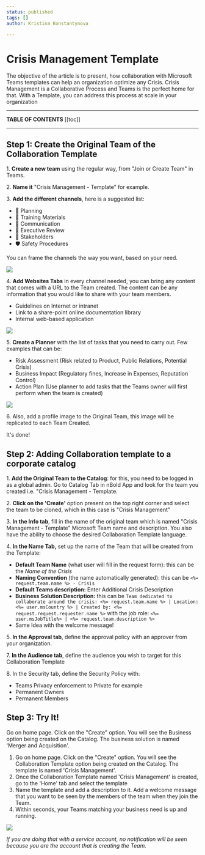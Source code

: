 ```yaml
---
status: published
tags: []
author: Kristina Konstantynova

---
```

# Crisis Management Template

The objective of the article is to present, how collaboration with Microsoft Teams templates can help an organization optimize any Crisis. Crisis Management is a Collaborative Process and Teams is the perfect home for that. With a Template, you can address this process at scale in your organization

***

**TABLE OF CONTENTS**
[[toc]]

***

## Step 1: Create the Original Team of the Collaboration Template

1\. **Create a new team** using the regular way, from "Join or Create Team" in Teams.

2\. **Name it** "Crisis Management - Template" for example.

3\. **Add the different channels**, here is a suggested list:

* 📅 Planning
* 📑 Training Materials
* 📢 Communication
* 🔺 Executive Review
* 🤝 Stakeholders
* 🛡 Safety Procedures

You can frame the channels the way you want, based on your need.

![](https://downloads.intercomcdn.com/i/o/165930020/83ba89fbd451d1097b5c1c2f/CM-+Channels+list.png)

4\. **Add Websites Tabs** in every channel needed, you can bring any content that comes with a URL to the Team created. The content can be any information that you would like to share with your team members.

* Guidelines on Internet or intranet
* Link to a share-point online documentation library
* Internal web-based application

![](https://downloads.intercomcdn.com/i/o/165930175/dfa9f339292aabab1a99ad96/CM-+General.png)

5\. **Create a Planner** with the list of tasks that you need to carry out. Few examples that can be:

* Risk Assessment (Risk related to Product, Public Relations, Potential Crisis)
* Business Impact (Regulatory fines, Increase in Expenses, Reputation Control)
* Action Plan (Use planner to add tasks that the Teams owner will first perform when the team is created)

![](https://downloads.intercomcdn.com/i/o/165930307/0801296a07da9c0b8ff21c7a/CM-+Planner.png)

6\. Also, add a profile image to the Original Team, this image will be replicated to each Team Created.

It's done!

## Step 2: Adding Collaboration template to a corporate catalog

1\. **Add the Original Team to the Catalog**: for this, you need to be logged in as a global admin. Go to Catalog Tab in nBold App and look for the team you created i.e. "Crisis Management - Template.

2\. **Click on the 'Create'** option present on the top right corner and select the team to be cloned, which in this case is "Crisis Management"

3\. **In the Info tab**, fill in the name of the original team which is named "Crisis Management - Template" Microsoft Team name and description. You also have the ability to choose the desired Collaboration Template language.

4\. **In the Name Tab,** set up the name of the Team that will be created from the Template:

* **Default Team Name** (what user will fill in the request form): this can be the _Name of the Crisis_
* **Naming Convention** (the name automatically generated): this can be `<%= request.team.name %> - Crisis`
* **Default Teams description:** Enter Additional Crisis Description
* **Business Solution Description:** this can be `Team dedicated to collaborate around the crisis: <%= request.team.name %> | Location: <%= user.msCountry %> | Created by: <%= request.request.requester.name %>` with the job role: `<%= user.msJobTitle%> | <%= request.team.description %>`
* Same Idea with the welcome message!

5\. **In the Approval tab**, define the approval policy with an approver from your organization.

7\. **In the Audience tab**, define the audience you wish to target for this Collaboration Template

8\. In the Security tab, define the Security Policy with:

* Teams Privacy enforcement to Private for example
* Permanent Owners
* Permanent Members

## Step 3: Try It!

Go on home page. Click on the "Create" option. You will see the Business option being created on the Catalog. The business solution is named 'Merger and Acquisition'.

1. Go on home page. Click on the "Create" option. You will see the Collaboration Template option being created on the Catalog. The template is named 'Crisis Management'.
2. Once the Collaboration Template named 'Crisis Management' is created, go to the 'Home' tab and select the template
3. Name the template and add a description to it. Add a welcome message that you want to be seen by the members of the team when they join the Team.
4. Within seconds, your Teams matching your business need is up and running.

![](/media/screenshot-2022-02-10-at-23-54-20.png)

_If you are doing that with a service account, no notification will be seen because you are the account that is creating the Team._